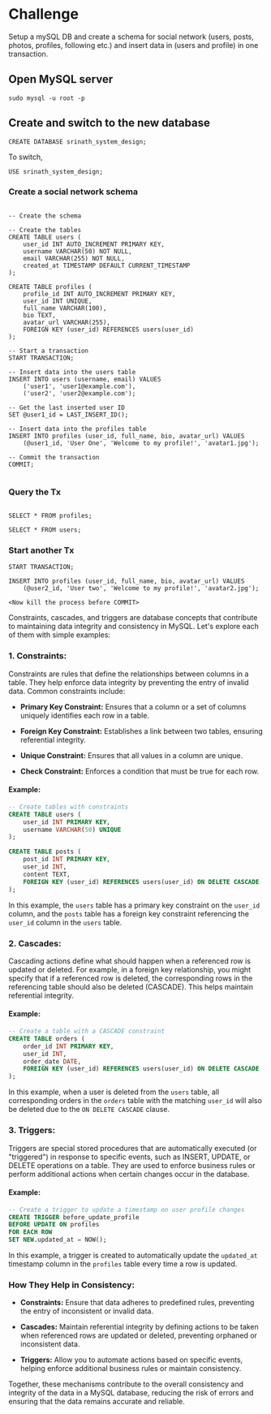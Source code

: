# Challenge

Setup a mySQL DB and create a schema for social network (users, posts, photos, profiles, following etc.) and insert data in (users and profile) in one transaction.

## Open MySQL server

```
sudo mysql -u root -p 
```

## Create and switch to the new database

```
CREATE DATABASE srinath_system_design;
```

To switch,

```
USE srinath_system_design;
```

### Create a social network schema

```

-- Create the schema

-- Create the tables
CREATE TABLE users (
    user_id INT AUTO_INCREMENT PRIMARY KEY,
    username VARCHAR(50) NOT NULL,
    email VARCHAR(255) NOT NULL,
    created_at TIMESTAMP DEFAULT CURRENT_TIMESTAMP
);

CREATE TABLE profiles (
    profile_id INT AUTO_INCREMENT PRIMARY KEY,
    user_id INT UNIQUE,
    full_name VARCHAR(100),
    bio TEXT,
    avatar_url VARCHAR(255),
    FOREIGN KEY (user_id) REFERENCES users(user_id)
);

-- Start a transaction
START TRANSACTION;

-- Insert data into the users table
INSERT INTO users (username, email) VALUES
    ('user1', 'user1@example.com'),
    ('user2', 'user2@example.com');

-- Get the last inserted user ID
SET @user1_id = LAST_INSERT_ID();

-- Insert data into the profiles table
INSERT INTO profiles (user_id, full_name, bio, avatar_url) VALUES
    (@user1_id, 'User One', 'Welcome to my profile!', 'avatar1.jpg');

-- Commit the transaction
COMMIT;


```


### Query the Tx

```

SELECT * FROM profiles;

SELECT * FROM users;

```

### Start another Tx


```
START TRANSACTION;

INSERT INTO profiles (user_id, full_name, bio, avatar_url) VALUES
    (@user2_id, 'User two', 'Welcome to my profile!', 'avatar2.jpg');

<Now kill the process before COMMIT> 

```

Constraints, cascades, and triggers are database concepts that contribute to maintaining data integrity and consistency in MySQL. Let's explore each of them with simple examples:

### 1. Constraints:

Constraints are rules that define the relationships between columns in a table. They help enforce data integrity by preventing the entry of invalid data. Common constraints include:

- **Primary Key Constraint:** Ensures that a column or a set of columns uniquely identifies each row in a table.
  
- **Foreign Key Constraint:** Establishes a link between two tables, ensuring referential integrity.

- **Unique Constraint:** Ensures that all values in a column are unique.

- **Check Constraint:** Enforces a condition that must be true for each row.

#### Example:

```sql
-- Create tables with constraints
CREATE TABLE users (
    user_id INT PRIMARY KEY,
    username VARCHAR(50) UNIQUE
);

CREATE TABLE posts (
    post_id INT PRIMARY KEY,
    user_id INT,
    content TEXT,
    FOREIGN KEY (user_id) REFERENCES users(user_id) ON DELETE CASCADE
);
```

In this example, the `users` table has a primary key constraint on the `user_id` column, and the `posts` table has a foreign key constraint referencing the `user_id` column in the `users` table.

### 2. Cascades:

Cascading actions define what should happen when a referenced row is updated or deleted. For example, in a foreign key relationship, you might specify that if a referenced row is deleted, the corresponding rows in the referencing table should also be deleted (CASCADE). This helps maintain referential integrity.

#### Example:

```sql
-- Create a table with a CASCADE constraint
CREATE TABLE orders (
    order_id INT PRIMARY KEY,
    user_id INT,
    order_date DATE,
    FOREIGN KEY (user_id) REFERENCES users(user_id) ON DELETE CASCADE
);
```

In this example, when a user is deleted from the `users` table, all corresponding orders in the `orders` table with the matching `user_id` will also be deleted due to the `ON DELETE CASCADE` clause.

### 3. Triggers:

Triggers are special stored procedures that are automatically executed (or "triggered") in response to specific events, such as INSERT, UPDATE, or DELETE operations on a table. They are used to enforce business rules or perform additional actions when certain changes occur in the database.

#### Example:

```sql
-- Create a trigger to update a timestamp on user profile changes
CREATE TRIGGER before_update_profile
BEFORE UPDATE ON profiles
FOR EACH ROW
SET NEW.updated_at = NOW();
```

In this example, a trigger is created to automatically update the `updated_at` timestamp column in the `profiles` table every time a row is updated.

### How They Help in Consistency:

- **Constraints:** Ensure that data adheres to predefined rules, preventing the entry of inconsistent or invalid data.

- **Cascades:** Maintain referential integrity by defining actions to be taken when referenced rows are updated or deleted, preventing orphaned or inconsistent data.

- **Triggers:** Allow you to automate actions based on specific events, helping enforce additional business rules or maintain consistency.

Together, these mechanisms contribute to the overall consistency and integrity of the data in a MySQL database, reducing the risk of errors and ensuring that the data remains accurate and reliable.